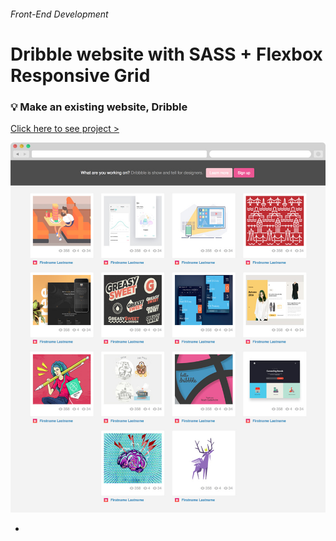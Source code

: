 
###### Front-End Development

# Dribble website with SASS + Flexbox Responsive Grid

### :bulb: Make an existing website, Dribble

[Click here to see project >](https://jistudio.github.io/My_CSS_STUDY/04_sass_flexbox_dribbble/index.html)

[<img src="/ASSETS/dribble.jpg" alt="vertical align">](https://jistudio.github.io/My_CSS_STUDY/04_sass_flexbox_dribbble/index.html)

-

